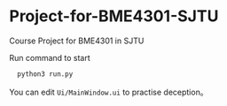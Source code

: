 # Project-for-BME4301-SJTU
Course Project for BME4301 in SJTU

Run command to start
```bash
  python3 run.py
```
You can edit `Ui/MainWindow.ui` to practise deception。
